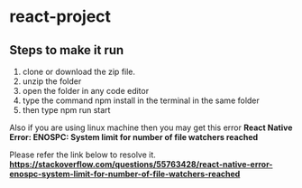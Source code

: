 # react-project

## Steps to make it run

1. clone or download the zip file.
2. unzip the folder
3. open the folder in any code editor
4. type the command npm install in the terminal in the same folder
5. then type npm run start

Also if you are using linux machine then you may get this error
**React Native Error: ENOSPC: System limit for number of file watchers reached** 


Please refer the link below to resolve it.
**https://stackoverflow.com/questions/55763428/react-native-error-enospc-system-limit-for-number-of-file-watchers-reached**
